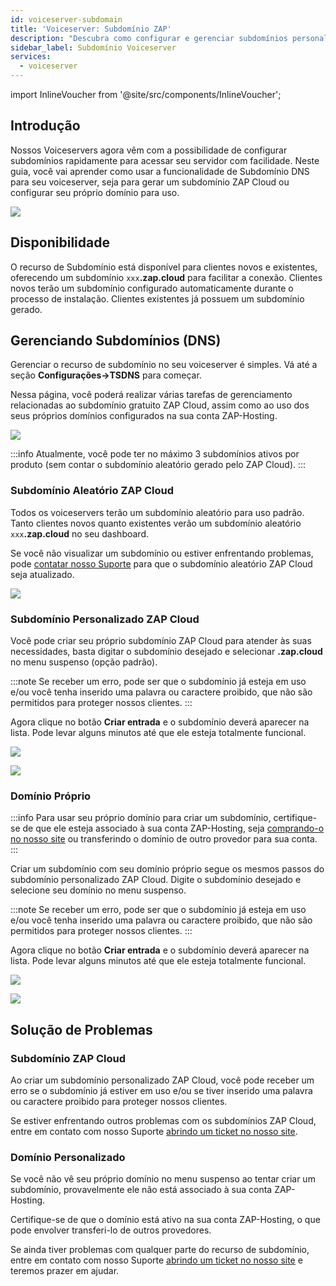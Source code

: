 ```yaml
---
id: voiceserver-subdomain
title: 'Voiceserver: Subdomínio ZAP'
description: "Descubra como configurar e gerenciar subdomínios personalizados para seu voiceserver de forma fácil, simplificando o acesso e melhorando a conectividade → Saiba mais agora"
sidebar_label: Subdomínio Voiceserver
services:
  - voiceserver
---
```


import InlineVoucher from '@site/src/components/InlineVoucher';

## Introdução

Nossos Voiceservers agora vêm com a possibilidade de configurar subdomínios rapidamente para acessar seu servidor com facilidade. Neste guia, você vai aprender como usar a funcionalidade de Subdomínio DNS para seu voiceserver, seja para gerar um subdomínio ZAP Cloud ou configurar seu próprio domínio para uso.

![](https://screensaver01.zap-hosting.com/index.php/s/5dCaYAztCfESCdN/preview)

<InlineVoucher />

## Disponibilidade

O recurso de Subdomínio está disponível para clientes novos e existentes, oferecendo um subdomínio `xxx`**.zap.cloud** para facilitar a conexão. Clientes novos terão um subdomínio configurado automaticamente durante o processo de instalação. Clientes existentes já possuem um subdomínio gerado.

## Gerenciando Subdomínios (DNS)

Gerenciar o recurso de subdomínio no seu voiceserver é simples. Vá até a seção **Configurações->TSDNS** para começar.

Nessa página, você poderá realizar várias tarefas de gerenciamento relacionadas ao subdomínio gratuito ZAP Cloud, assim como ao uso dos seus próprios domínios configurados na sua conta ZAP-Hosting.

![](https://screensaver01.zap-hosting.com/index.php/s/iyNzw3R6iEesp3Y/preview)

:::info
Atualmente, você pode ter no máximo 3 subdomínios ativos por produto (sem contar o subdomínio aleatório gerado pelo ZAP Cloud).
:::

### Subdomínio Aleatório ZAP Cloud

Todos os voiceservers terão um subdomínio aleatório para uso padrão. Tanto clientes novos quanto existentes verão um subdomínio aleatório `xxx`**.zap.cloud** no seu dashboard.

Se você não visualizar um subdomínio ou estiver enfrentando problemas, pode [contatar nosso Suporte](https://zap-hosting.com/en/customer/support/) para que o subdomínio aleatório ZAP Cloud seja atualizado.

![](https://screensaver01.zap-hosting.com/index.php/s/eCXcyNbgjEnQrx4/preview)

### Subdomínio Personalizado ZAP Cloud

Você pode criar seu próprio subdomínio ZAP Cloud para atender às suas necessidades, basta digitar o subdomínio desejado e selecionar **.zap.cloud** no menu suspenso (opção padrão).

:::note
Se receber um erro, pode ser que o subdomínio já esteja em uso e/ou você tenha inserido uma palavra ou caractere proibido, que não são permitidos para proteger nossos clientes.
:::

Agora clique no botão **Criar entrada** e o subdomínio deverá aparecer na lista. Pode levar alguns minutos até que ele esteja totalmente funcional.

![](https://screensaver01.zap-hosting.com/index.php/s/odqKSyzXRLi5zRx/preview)

![](https://screensaver01.zap-hosting.com/index.php/s/yWmt4j3nWEgbN6K/preview)

### Domínio Próprio

:::info
Para usar seu próprio domínio para criar um subdomínio, certifique-se de que ele esteja associado à sua conta ZAP-Hosting, seja [comprando-o no nosso site](https://zap-hosting.com/en/shop/product/domain/) ou transferindo o domínio de outro provedor para sua conta.
:::

Criar um subdomínio com seu domínio próprio segue os mesmos passos do subdomínio personalizado ZAP Cloud. Digite o subdomínio desejado e selecione seu domínio no menu suspenso.

:::note
Se receber um erro, pode ser que o subdomínio já esteja em uso e/ou você tenha inserido uma palavra ou caractere proibido, que não são permitidos para proteger nossos clientes.
:::

Agora clique no botão **Criar entrada** e o subdomínio deverá aparecer na lista. Pode levar alguns minutos até que ele esteja totalmente funcional.

![](https://screensaver01.zap-hosting.com/index.php/s/Xoe8c4T9TNpby27/preview)

![](https://screensaver01.zap-hosting.com/index.php/s/AX9yFSb3nRNoKiF/preview)

## Solução de Problemas

### Subdomínio ZAP Cloud

Ao criar um subdomínio personalizado ZAP Cloud, você pode receber um erro se o subdomínio já estiver em uso e/ou se tiver inserido uma palavra ou caractere proibido para proteger nossos clientes.

Se estiver enfrentando outros problemas com os subdomínios ZAP Cloud, entre em contato com nosso Suporte [abrindo um ticket no nosso site](https://zap-hosting.com/en/customer/support/).

### Domínio Personalizado

Se você não vê seu próprio domínio no menu suspenso ao tentar criar um subdomínio, provavelmente ele não está associado à sua conta ZAP-Hosting.

Certifique-se de que o domínio está ativo na sua conta ZAP-Hosting, o que pode envolver transferi-lo de outros provedores.

Se ainda tiver problemas com qualquer parte do recurso de subdomínio, entre em contato com nosso Suporte [abrindo um ticket no nosso site](https://zap-hosting.com/en/customer/support/) e teremos prazer em ajudar.

<InlineVoucher />